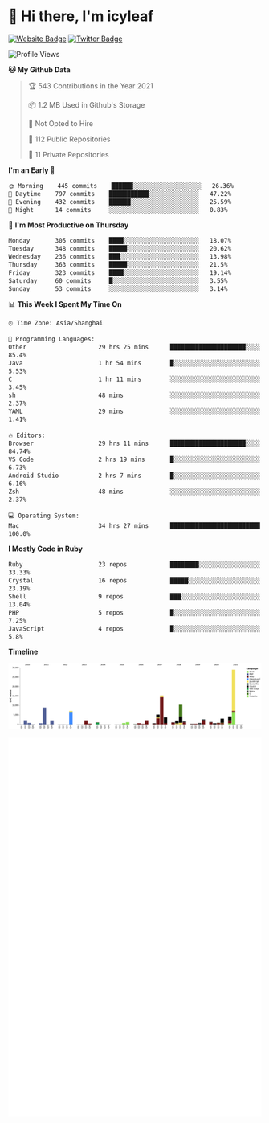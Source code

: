 # 👋 Hi there, I'm icyleaf

[![Website Badge](https://img.shields.io/badge/-icyleaf.com-444444?style=flat&logo=Google-Chrome&logoColor=f2f2f2&link=https://icyleaf.com)](https://icyleaf.com)
[![Twitter Badge](https://img.shields.io/badge/-@icyleaf-1da1f2?style=flat&labelColor=1ca0f1&logo=twitter&logoColor=white&link=https://twitter.com/icyleaf)](https://twitter.com/icyleaf)

<!--START_SECTION:waka-->
![Profile Views](http://img.shields.io/badge/Profile%20Views-62-blue)

**🐱 My Github Data** 

> 🏆 543 Contributions in the Year 2021
 > 
> 📦 1.2 MB Used in Github's Storage 
 > 
> 🚫 Not Opted to Hire
 > 
> 📜 112 Public Repositories 
 > 
> 🔑 11 Private Repositories  
 > 
**I'm an Early 🐤** 

```text
🌞 Morning    445 commits    ██████░░░░░░░░░░░░░░░░░░░   26.36% 
🌆 Daytime    797 commits    ███████████░░░░░░░░░░░░░░   47.22% 
🌃 Evening    432 commits    ██████░░░░░░░░░░░░░░░░░░░   25.59% 
🌙 Night      14 commits     ░░░░░░░░░░░░░░░░░░░░░░░░░   0.83%

```
📅 **I'm Most Productive on Thursday** 

```text
Monday       305 commits    ████░░░░░░░░░░░░░░░░░░░░░   18.07% 
Tuesday      348 commits    █████░░░░░░░░░░░░░░░░░░░░   20.62% 
Wednesday    236 commits    ███░░░░░░░░░░░░░░░░░░░░░░   13.98% 
Thursday     363 commits    █████░░░░░░░░░░░░░░░░░░░░   21.5% 
Friday       323 commits    ████░░░░░░░░░░░░░░░░░░░░░   19.14% 
Saturday     60 commits     █░░░░░░░░░░░░░░░░░░░░░░░░   3.55% 
Sunday       53 commits     ░░░░░░░░░░░░░░░░░░░░░░░░░   3.14%

```


📊 **This Week I Spent My Time On** 

```text
⌚︎ Time Zone: Asia/Shanghai

💬 Programming Languages: 
Other                    29 hrs 25 mins      █████████████████████░░░░   85.4% 
Java                     1 hr 54 mins        █░░░░░░░░░░░░░░░░░░░░░░░░   5.53% 
C                        1 hr 11 mins        ░░░░░░░░░░░░░░░░░░░░░░░░░   3.45% 
sh                       48 mins             ░░░░░░░░░░░░░░░░░░░░░░░░░   2.37% 
YAML                     29 mins             ░░░░░░░░░░░░░░░░░░░░░░░░░   1.41%

🔥 Editors: 
Browser                  29 hrs 11 mins      █████████████████████░░░░   84.74% 
VS Code                  2 hrs 19 mins       █░░░░░░░░░░░░░░░░░░░░░░░░   6.73% 
Android Studio           2 hrs 7 mins        █░░░░░░░░░░░░░░░░░░░░░░░░   6.16% 
Zsh                      48 mins             ░░░░░░░░░░░░░░░░░░░░░░░░░   2.37%

💻 Operating System: 
Mac                      34 hrs 27 mins      █████████████████████████   100.0%

```

**I Mostly Code in Ruby** 

```text
Ruby                     23 repos            ████████░░░░░░░░░░░░░░░░░   33.33% 
Crystal                  16 repos            █████░░░░░░░░░░░░░░░░░░░░   23.19% 
Shell                    9 repos             ███░░░░░░░░░░░░░░░░░░░░░░   13.04% 
PHP                      5 repos             █░░░░░░░░░░░░░░░░░░░░░░░░   7.25% 
JavaScript               4 repos             █░░░░░░░░░░░░░░░░░░░░░░░░   5.8%

```


**Timeline**

![Chart not found](https://raw.githubusercontent.com/icyleaf/icyleaf/main/charts/bar_graph.png) 


<!--END_SECTION:waka-->

![Metrics](https://github.com/icyleaf/icyleaf/blob/main/github-metrics.svg)
